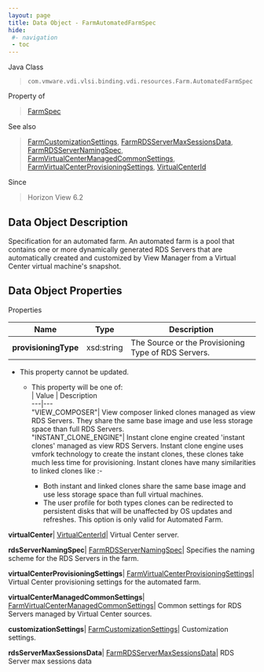 ```yaml
---
layout: page
title: Data Object - FarmAutomatedFarmSpec
hide:
 #- navigation
 - toc
---
```






Java Class  
> `com.vmware.vdi.vlsi.binding.vdi.resources.Farm.AutomatedFarmSpec`

Property of  
> [FarmSpec](vdi.resources.Farm.FarmSpec.md#field_detail)

See also  
> [FarmCustomizationSettings](vdi.resources.Farm.CustomizationSettings.md), [FarmRDSServerMaxSessionsData](vdi.resources.Farm.RDSServerMaxSessionsData.md), [FarmRDSServerNamingSpec](vdi.resources.Farm.RDSServerNamingSpec.md), [FarmVirtualCenterManagedCommonSettings](vdi.resources.Farm.VirtualCenterManagedCommonSettings.md), [FarmVirtualCenterProvisioningSettings](vdi.resources.Farm.VirtualCenterProvisioningSettings.md), [VirtualCenterId](vdi.entity.VirtualCenterId.md)

Since  
> Horizon View 6.2


## Data Object Description 

Specification for an automated farm. An automated farm is a pool that contains one or more dynamically generated RDS Servers that are automatically created and customized by View Manager from a Virtual Center virtual machine's snapshot. 

## Data Object Properties

Properties

Name |  Type |  Description   
---|---|---  
**provisioningType**|  xsd:string|  The Source or the Provisioning Type of RDS Servers.   


* This property cannot be updated.
  * This property will be one of:  
|  Value |  Description   
---|---  
"VIEW_COMPOSER"| View composer linked clones managed as view RDS Servers. They share the same base image and use less storage space than full RDS Servers.  
"INSTANT_CLONE_ENGINE"| Instant clone engine created 'instant clones' managed as view RDS Servers. Instant clone engine uses vmfork technology to create the instant clones, these clones take much less time for provisioning. Instant clones have many similarities to linked clones like :-  

    * Both instant and linked clones share the same base image and use less storage space than full virtual machines.
    * The user profile for both types clones can be redirected to persistent disks that will be unaffected by OS updates and refreshes.
This option is only valid for Automated Farm.  

  
**virtualCenter**| [VirtualCenterId](vdi.entity.VirtualCenterId.md)|  Virtual Center server.   
  
**rdsServerNamingSpec**| [FarmRDSServerNamingSpec](vdi.resources.Farm.RDSServerNamingSpec.md)|  Specifies the naming scheme for the RDS Servers in the farm.   
  
**virtualCenterProvisioningSettings**| [FarmVirtualCenterProvisioningSettings](vdi.resources.Farm.VirtualCenterProvisioningSettings.md)|  Virtual Center provisioning settings for the automated farm.   
  
**virtualCenterManagedCommonSettings**| [FarmVirtualCenterManagedCommonSettings](vdi.resources.Farm.VirtualCenterManagedCommonSettings.md)|  Common settings for RDS Servers managed by Virtual Center sources.   
  
**customizationSettings**| [FarmCustomizationSettings](vdi.resources.Farm.CustomizationSettings.md)|  Customization settings.   
  
**rdsServerMaxSessionsData**| [FarmRDSServerMaxSessionsData](vdi.resources.Farm.RDSServerMaxSessionsData.md)|  RDS Server max sessions data   
  
  
  

  
  
